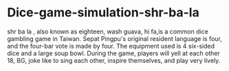 # Dice-game-simulation-shr-ba-la
shr ba la , also known as eighteen, wash guava, hi fa,is a common dice gambling game in Taiwan. Sepat Pingpu's original resident language is four, and the four-bar vote is made by four. The equipment used is 4 six-sided dice and a large soup bowl. During the game, players will yell at each other 18, BG, joke like to sing each other, inspire themselves, and play very lively.
